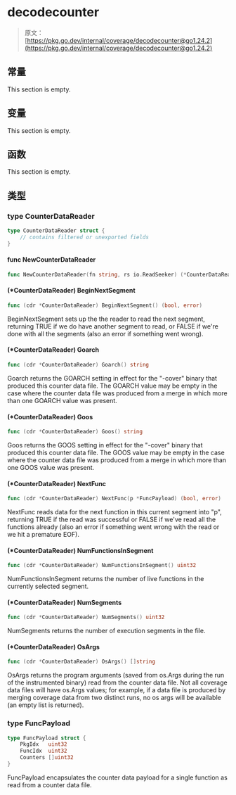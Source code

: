 # decodecounter

> 原文：[https://pkg.go.dev/internal/coverage/decodecounter@go1.24.2](https://pkg.go.dev/internal/coverage/decodecounter@go1.24.2)






  
  
  
  
  
  


## 常量 

This section is empty.

## 变量

This section is empty.

## 函数

This section is empty.

## 类型

### type CounterDataReader 

``` go
type CounterDataReader struct {
	// contains filtered or unexported fields
}
```

#### func NewCounterDataReader 

``` go
func NewCounterDataReader(fn string, rs io.ReadSeeker) (*CounterDataReader, error)
```

#### (*CounterDataReader) BeginNextSegment 

``` go
func (cdr *CounterDataReader) BeginNextSegment() (bool, error)
```

BeginNextSegment sets up the the reader to read the next segment, returning TRUE if we do have another segment to read, or FALSE if we're done with all the segments (also an error if something went wrong).

#### (*CounterDataReader) Goarch 

``` go
func (cdr *CounterDataReader) Goarch() string
```

Goarch returns the GOARCH setting in effect for the "-cover" binary that produced this counter data file. The GOARCH value may be empty in the case where the counter data file was produced from a merge in which more than one GOARCH value was present.

#### (*CounterDataReader) Goos 

``` go
func (cdr *CounterDataReader) Goos() string
```

Goos returns the GOOS setting in effect for the "-cover" binary that produced this counter data file. The GOOS value may be empty in the case where the counter data file was produced from a merge in which more than one GOOS value was present.

#### (*CounterDataReader) NextFunc 

``` go
func (cdr *CounterDataReader) NextFunc(p *FuncPayload) (bool, error)
```

NextFunc reads data for the next function in this current segment into "p", returning TRUE if the read was successful or FALSE if we've read all the functions already (also an error if something went wrong with the read or we hit a premature EOF).

#### (*CounterDataReader) NumFunctionsInSegment 

``` go
func (cdr *CounterDataReader) NumFunctionsInSegment() uint32
```

NumFunctionsInSegment returns the number of live functions in the currently selected segment.

#### (*CounterDataReader) NumSegments 

``` go
func (cdr *CounterDataReader) NumSegments() uint32
```

NumSegments returns the number of execution segments in the file.

#### (*CounterDataReader) OsArgs 

``` go
func (cdr *CounterDataReader) OsArgs() []string
```

OsArgs returns the program arguments (saved from os.Args during the run of the instrumented binary) read from the counter data file. Not all coverage data files will have os.Args values; for example, if a data file is produced by merging coverage data from two distinct runs, no os args will be available (an empty list is returned).

### type FuncPayload 

``` go
type FuncPayload struct {
	PkgIdx   uint32
	FuncIdx  uint32
	Counters []uint32
}
```

FuncPayload encapsulates the counter data payload for a single function as read from a counter data file.
